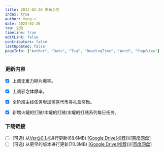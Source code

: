 ```yaml
---
title: 2024-02-26 更新公告
index: true
author: Vang-z
date: 2024-02-26
tag: 公告
timeline: true
editLink: false
contributors: false
lastUpdated: false
pageInfo: ["Author", "Date", "Tag", "ReadingTime", "Word", "PageView"]
---
```


### 更新内容
- [x] 上调<a>无重力碎片</a>爆率。
- [x] 上调<a>邪念体</a>爆率。
- [x] 全阶段主线任务增加<a>惊喜代币券礼盒</a>奖励。
- [x] 新增<a>火罐的打赌/木罐的打赌/水罐的打赌</a>系列每日任务。


### 下载链接
- [ ] <a>(可选)</a> 从<a>Ver@0.1.4</a>进行更新(68.6MB) <a>[[Google Drive(推荐)]](https://drive.google.com/file/d/1dpTuaNiZ88Q-Q9qqgmQFusJzbmYDAOP_/view?usp=sharing)</a>/<a>[[百度网盘]](https://pan.baidu.com/s/1g-i2OdV-bnoxyjRJr55jjw?pwd=rba3)</a>
- [ ] <a>(可选)</a> 从<a>更早的版本</a>进行更新(70.3MB) <a>[[Google Drive(推荐)]](https://drive.google.com/file/d/1CaKfyHkuf2_KBzvxxZpuSdHGHd7Kv39R/view?usp=sharing)</a>/<a>[[百度网盘]](https://pan.baidu.com/s/1CnOyII0whXYB_t1pL6Ssmg?pwd=3u4g)</a>
